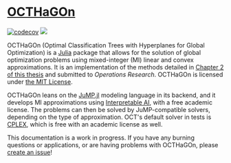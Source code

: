 # [OCTHaGOn](https://github.com/1ozturkbe/OCTHaGOn.jl)

[![codecov](https://codecov.io/gh/1ozturkbe/OCTHaGOn.jl/branch/master/graph/badge.svg?token=3ODJZJN3WT)](https://codecov.io/gh/1ozturkbe/OCTHaGOn.jl) [![](https://img.shields.io/badge/docs-stable-blue.svg)](https://1ozturkbe.github.io/OCTHaGOn.jl)

OCTHaGOn (Optimal Classification Trees with Hyperplanes for Global Optimization) is a [Julia](https://julialang.org/) package that allows for the solution of global optimization problems using mixed-integer (MI) linear and convex approximations. It is an implementation of the methods detailed in [Chapter 2 of this thesis](https://1ozturkbe.github.io/data/ozturk-bozturk-PhD-AeroAstro-2022-thesis.pdf) and submitted to *Operations Research*. OCTHaGOn is licensed under [the MIT License](https://github.com/1ozturkbe/OCTHaGOn.jl/blob/master/LICENSE). 

OCTHaGOn leans on the [JuMP.jl](https://github.com/jump-dev/JuMP.jl) 
modeling language in its backend, and it develops MI approximations using 
[Interpretable AI](https://www.interpretable.ai/), with a free academic license.
The problems can then be solved by JuMP-compatible solvers, depending on 
the type of approximation. OCT's default solver in tests is [CPLEX](https://www.ibm.com/analytics/cplex-optimizer), 
which is free with an academic license as well. 

This documentation is a work in progress. 
If you have any burning questions or applications, or are having problems with OCTHaGOn, please [create an issue](https://github.com/1ozturkbe/OCTHaGOn.jl/issues)! 